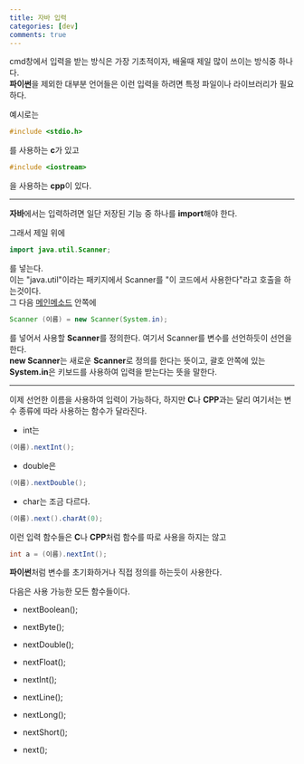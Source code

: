 ```yaml
---
title: 자바 입력
categories: [dev]
comments: true
---
```

cmd창에서 입력을 받는 방식은 가장 기초적이자, 배울때 제일 많이 쓰이는 방식중 하나다.   
**파이썬**을 제외한 대부분 언어들은 이런 입력을 하려면 특정 파일이나 라이브러리가 필요하다.    
   
예시로는
```c
#include <stdio.h>
```
를 사용하는 **c**가 있고
```cpp
#include <iostream>
```
을 사용하는 **cpp**이 있다.
- - -
**자바**에서는 입력하려면 일단 저장된 기능 중 하나를 **import**해야 한다.   

그래서 제일 위에
```java
import java.util.Scanner;
```
를 넣는다.   
이는 "java.util"이라는 패키지에서 Scanner를 "이 코드에서 사용한다"라고 호출을 하는것이다.   
그 다음 [메인메소드](https://re-monu.github.io/blog/2021-03/MainM) 안쪽에   
```java
Scanner (이름) = new Scanner(System.in);
```
를 넣어서 사용할 **Scanner**를 정의한다.
여기서 Scanner를 변수를 선언하듯이 선언을 한다.   
**new Scanner**는 새로운 **Scanner**로 정의를 한다는 뜻이고, 괄호 안쪽에 있는 **System.in**은 키보드를 사용하여 입력을 받는다는 뜻을 말한다.    
- - -
이제 선언한 이름을 사용하여 입력이 가능하다, 하지만 **C**나 **CPP**과는 달리 여기서는 변수 종류에 따라 사용하는 함수가 달라진다.   
+ int는 
```java
(이름).nextInt();
```
+ double은
```java
(이름).nextDouble();
```
+ char는 조금 다르다.
```java
(이름).next().charAt(0);
```
이런 입력 함수들은 **C**나 **CPP**처럼 함수를 따로 사용을 하지는 않고
```java
int a = (이름).nextInt();
```
**파이썬**처럼 변수를 초기화하거나 직접 정의를 하는듯이 사용한다.
    
다음은 사용 가능한 모든 함수들이다.
+ nextBoolean();
- nextByte();	
+ nextDouble();
- nextFloat();	
+ nextInt();	
- nextLine();	
+ nextLong();	
- nextShort();
+ next();